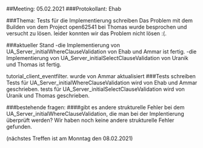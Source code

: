 ##Meeting: 05.02.2021
###Protokollant: Ehab

###Thema: Tests für die Implementierung schreiben
Das Problem mit dem Builden von dem Project open62541 bei Thomas wurde besprochen und versucht zu lösen.
leider konnten wir das Problem nicht lösen :(.

###aktueller Stand
-die Implementierung von UA_Server_initialWhereClauseValidation von Ehab und Ammar ist fertig. -die Implementierung von UA_Server_initialSelectClauseValidation von Uranik und Thomas ist fertig.

tutorial_client_eventfilter. wurde von Ammar aktualisiert
###Tests schreiben
Tests für UA_Server_initialWhereClauseValidation wird von Ehab und Ammar geschrieben. tests für UA_Server_initialSelectClauseValidation wird von Uranik und Thomas geschrieben.

###bestehende fragen:
####gibt es andere strukturelle Fehler bei dem UA_Server_initialWhereClauseValidation, die man bei der Implentierung überprüft werden?
Wir haben noch keine andere strukturelle Fehler gefunden.

(nächstes Treffen ist am Monntag den 08.02.2021)